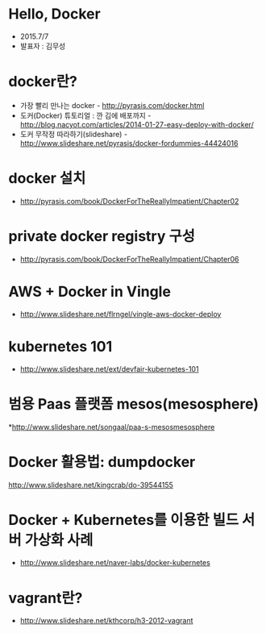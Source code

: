 
# Hello, Docker
* 2015.7/7
* 발표자 : 김무성
 
# docker란?
* 가장 빨리 만나는 docker - http://pyrasis.com/docker.html
* 도커(Docker) 튜토리얼 : 깐 김에 배포까지 - http://blog.nacyot.com/articles/2014-01-27-easy-deploy-with-docker/
* 도커 무작정 따라하기(slideshare) - http://www.slideshare.net/pyrasis/docker-fordummies-44424016


# docker 설치
* http://pyrasis.com/book/DockerForTheReallyImpatient/Chapter02


# private docker registry 구성
* http://pyrasis.com/book/DockerForTheReallyImpatient/Chapter06

# AWS + Docker in Vingle
* http://www.slideshare.net/flrngel/vingle-aws-docker-deploy

# kubernetes 101
* http://www.slideshare.net/ext/devfair-kubernetes-101

# 범용 Paas 플랫폼 mesos(mesosphere)
*http://www.slideshare.net/songaal/paa-s-mesosmesosphere

# Docker 활용법: dumpdocker
http://www.slideshare.net/kingcrab/do-39544155 


# Docker + Kubernetes를 이용한 빌드 서버 가상화 사례
* http://www.slideshare.net/naver-labs/docker-kubernetes

# vagrant란?
* http://www.slideshare.net/kthcorp/h3-2012-vagrant
